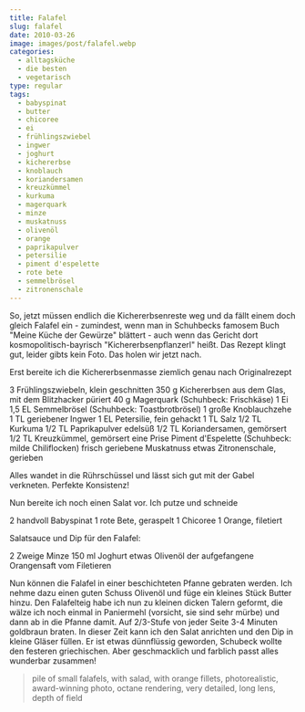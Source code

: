 ```yaml
---
title: Falafel
slug: falafel
date: 2010-03-26
image: images/post/falafel.webp
categories: 
  - alltagsküche
  - die besten
  - vegetarisch
type: regular
tags: 
  - babyspinat
  - butter
  - chicoree
  - ei
  - frühlingszwiebel
  - ingwer
  - joghurt
  - kichererbse
  - knoblauch
  - koriandersamen
  - kreuzkümmel
  - kurkuma
  - magerquark
  - minze
  - muskatnuss
  - olivenöl
  - orange
  - paprikapulver
  - petersilie
  - piment d'espelette
  - rote bete
  - semmelbrösel
  - zitronenschale
---
```


So, jetzt müssen endlich die Kichererbsenreste weg und da fällt einem doch gleich Falafel ein - zumindest, wenn man in Schuhbecks famosem Buch "Meine Küche der Gewürze" blättert - auch wenn das Gericht dort kosmopolitisch-bayrisch "Kichererbsenpflanzerl" heißt. Das Rezept klingt gut, leider gibts kein Foto. Das holen wir jetzt nach.

Erst bereite ich die Kichererbsenmasse ziemlich genau nach Originalrezept

3 Frühlingszwiebeln, klein geschnitten 
350 g Kichererbsen aus dem Glas, mit dem Blitzhacker püriert 
40 g Magerquark (Schuhbeck: Frischkäse) 
1 Ei 
1,5 EL Semmelbrösel (Schuhbeck: Toastbrotbrösel) 
1 große Knoblauchzehe 
1 TL geriebener Ingwer 
1 EL Petersilie, fein gehackt 
1 TL Salz 
1/2 TL Kurkuma 
1/2 TL Paprikapulver edelsüß 
1/2 TL Koriandersamen, gemörsert 
1/2 TL Kreuzkümmel, gemörsert 
eine Prise Piment d'Espelette (Schuhbeck: milde Chiliflocken) 
frisch geriebene Muskatnuss 
etwas Zitronenschale, gerieben

Alles wandet in die Rührschüssel und lässt sich gut mit der Gabel verkneten. Perfekte Konsistenz!

Nun bereite ich noch einen Salat vor. Ich putze und schneide

2 handvoll Babyspinat 
1 rote Bete, geraspelt 
1 Chicoree 
1 Orange, filetiert

Salatsauce und Dip für den Falafel:

2 Zweige Minze 
150 ml Joghurt 
etwas Olivenöl 
der aufgefangene Orangensaft vom Filetieren

Nun können die Falafel in einer beschichteten Pfanne gebraten werden. Ich nehme dazu einen guten Schuss Olivenöl und füge ein kleines Stück Butter hinzu. Den Falafelteig habe ich nun zu kleinen dicken Talern geformt, die wälze ich noch einmal in Paniermehl (vorsicht, sie sind sehr mürbe) und dann ab in die Pfanne damit. Auf 2/3-Stufe von jeder Seite 3-4 Minuten goldbraun braten. In dieser Zeit kann ich den Salat anrichten und den Dip in kleine Gläser füllen. Er ist etwas dünnflüssig geworden, Schubeck wollte den festeren griechischen. Aber geschmacklich und farblich passt alles wunderbar zusammen!

> pile of small falafels, with salad, with orange fillets, photorealistic, award-winning photo, octane rendering, very detailed, long lens, depth of field